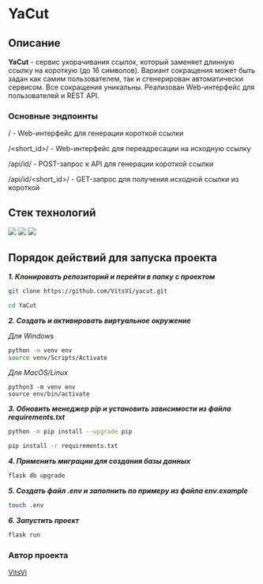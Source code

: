 # YaCut

## Описание
**YaCut** - cервис укорачивания ссылок, который заменяет длинную ссылку на короткую (до 16 символов).
Вариант сокращения может быть задан как самим пользователем, так и сгенерирован автоматически сервисом.
Все сокращения уникальны. Реализован Web-интерфейс для пользователей и REST API.

### Основные эндпоинты
/ - Web-интерфейс для генерации короткой ссылки

/<short_id>/ - Web-интерфейс для переадресации на исходную ссылку

/api/id/ - POST-запрос к API для генерации короткой ссылки

/api/id/<short_id>/ - GET-запрос для получения исходной ссылки из короткой


## Стек технологий

![](https://img.shields.io/badge/Python-3.9-black?style=flat&logo=python) 
![](https://img.shields.io/badge/Flask-2.0.2-black?style=flat&logo=flask)
![](https://img.shields.io/badge/SQLAlchemy-1.4.29-black?style=flat&logo=sqlalchemy)

## Порядок действий для запуска проекта

***1. Клонировать репозиторий и перейти в папку c проектом***

```bash
git clone https://github.com/VitsVi/yacut.git
```

```bash
cd YaCut
```

***2. Cоздать и активировать виртуальное окружение***

*Для Windows*
```bash
python -m venv env
source venv/Scripts/Activate
```
*Для MacOS/Linux*
```shell
python3 -m venv env
source env/bin/activate
```

***3. Обновить менеджер pip и установить зависимости из файла requirements.txt***

```bash
python -m pip install --upgrade pip
```

```bash
pip install -r requirements.txt
```

***4. Применить миграции для создания базы данных***

```bash
flask db upgrade
```

***5. Создать файл .env и заполнить по примеру из файла env.example***

```bash
touch .env
```

***6. Запустить проект***
```bash
flask run
```

### Автор проекта

[VitsVi](https://github.com/VitsVi)
